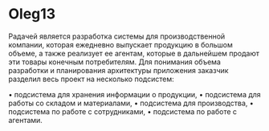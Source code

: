 # Oleg13
Pадачей является разработка системы для производственной компании, которая 
ежедневно выпускает продукцию в большом объеме, а также реализует ее агентам, которые в 
дальнейшем продают эти товары конечным потребителям.
Для понимания объема разработки и планирования архитектуры приложения заказчик разделил 
весь проект на несколько подсистем:


• подсистема для хранения информации о продукции,
• подсистема для работы со складом и материалами,
• подсистема для производства,
• подсистема по работе с сотрудниками,
• подсистема по работе с агентами.

